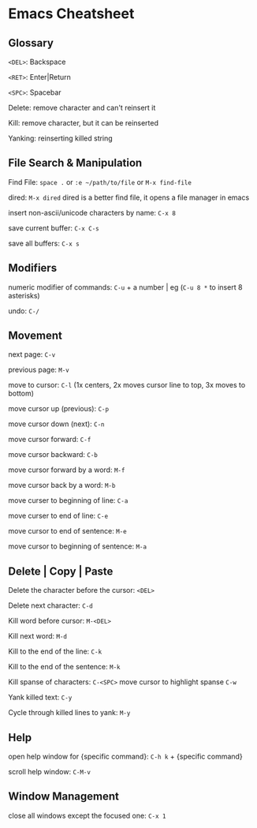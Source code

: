 # Emacs Cheatsheet

## Glossary

  `<DEL>`: Backspace
  
  `<RET>`: Enter|Return

  `<SPC>`: Spacebar

  Delete: remove character and can't reinsert it
 
  Kill: remove character, but it can be reinserted
 
  Yanking: reinserting killed string

## File Search & Manipulation

  Find File: `space .` or `:e ~/path/to/file` or `M-x find-file`

  dired: `M-x dired` dired is a better find file, it opens a file manager in emacs

  insert non-ascii/unicode characters by name: `C-x 8`

  save current buffer: `C-x C-s`

  save all buffers: `C-x s`

## Modifiers

  numeric modifier of commands: `C-u` + a number | eg (`C-u 8 *` to insert 8 asterisks)
  
  undo: `C-/`

## Movement
  
  next page: `C-v`
  
  previous page: `M-v`
  
  move to cursor: `C-l` (1x centers, 2x moves cursor line to top, 3x moves to bottom)
  
  move cursor up (previous): `C-p`
  
  move cursor down (next): `C-n`
  
  move cursor forward: `C-f`
  
  move cursor backward: `C-b`
  
  move cursor forward by a word: `M-f`
  
  move cursor back by a word: `M-b`
  
  move curser to beginning of line: `C-a`
  
  move curser to end of line: `C-e`
  
  move cursor to end of sentence: `M-e`
  
  move cursor to beginning of sentence: `M-a`
  
## Delete | Copy | Paste
  
  Delete the character before the cursor: `<DEL>`
  
  Delete next character: `C-d`
  
  Kill word before cursor: `M-<DEL>`
  
  Kill next word: `M-d`
  
  Kill to the end of the line: `C-k`
  
  Kill to the end of the sentence: `M-k`
  
  Kill spanse of characters: `C-<SPC>` move cursor to highlight spanse `C-w`
  
  Yank killed text: `C-y`
  
  Cycle through killed lines to yank: `M-y`
  
## Help

  open help window for {specific command}: `C-h k` + {specific command}

  scroll help window: `C-M-v`

## Window Management

  close all windows except the focused one: `C-x 1`
